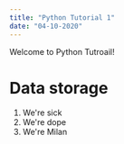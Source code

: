 ```yaml
---
title: "Python Tutorial 1"
date: "04-10-2020"
---
```


Welcome to Python Tutroail!

# Data storage

1. We're sick
2. We're dope
3. We're Milan